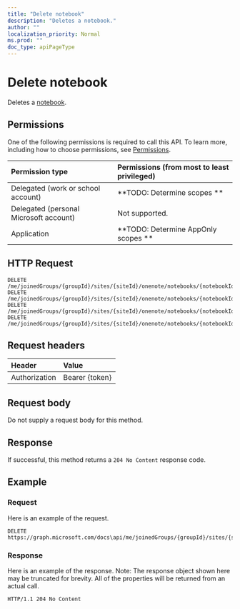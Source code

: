 ```yaml
---
title: "Delete notebook"
description: "Deletes a notebook."
author: ""
localization_priority: Normal
ms.prod: ""
doc_type: apiPageType
---
```


# Delete notebook

Deletes a [notebook](../resources/notebook.md).

## Permissions
One of the following permissions is required to call this API. To learn more, including how to choose permissions, see [Permissions](/concepts/permissions-reference.md).

|Permission type|Permissions (from most to least privileged)|
|:---|:---|
|Delegated (work or school account)|**TODO: Determine scopes **|
|Delegated (personal Microsoft account)|Not supported.|
|Application|**TODO: Determine AppOnly scopes **|

## HTTP Request
<!-- {
  "blockType": "ignored"
}
-->
``` http
DELETE /me/joinedGroups/{groupId}/sites/{siteId}/onenote/notebooks/{notebookId}
DELETE /me/joinedGroups/{groupId}/sites/{siteId}/onenote/notebooks/{notebookId}/sections/{onenoteSectionId}/parentNotebook
DELETE /me/joinedGroups/{groupId}/sites/{siteId}/onenote/notebooks/{notebookId}/sections/{onenoteSectionId}/parentSectionGroup/parentNotebook
DELETE /me/joinedGroups/{groupId}/sites/{siteId}/onenote/notebooks/{notebookId}/sections/{onenoteSectionId}/pages/{onenotePageId}/parentNotebook
```

## Request headers
|Header|Value|
|:---|:---|
|Authorization|Bearer {token}|

## Request body
Do not supply a request body for this method.

## Response
If successful, this method returns a `204 No Content` response code.

## Example

### Request
Here is an example of the request.
<!-- {
  "blockType": "request",
  "name": "delete_notebook"
}
-->
``` http
DELETE https://graph.microsoft.com/docs\api/me/joinedGroups/{groupId}/sites/{siteId}/onenote/notebooks/{notebookId}
```

### Response
Here is an example of the response. Note: The response object shown here may be truncated for brevity. All of the properties will be returned from an actual call.
<!-- {
  "blockType": "response",
  "truncated": true
}
-->
``` http
HTTP/1.1 204 No Content
```

